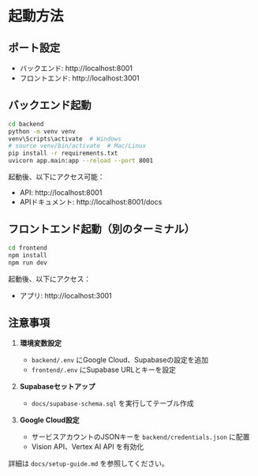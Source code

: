 # 起動方法

## ポート設定

- バックエンド: http://localhost:8001
- フロントエンド: http://localhost:3001

## バックエンド起動

```bash
cd backend
python -m venv venv
venv\Scripts\activate  # Windows
# source venv/bin/activate  # Mac/Linux
pip install -r requirements.txt
uvicorn app.main:app --reload --port 8001
```

起動後、以下にアクセス可能：
- API: http://localhost:8001
- APIドキュメント: http://localhost:8001/docs

## フロントエンド起動（別のターミナル）

```bash
cd frontend
npm install
npm run dev
```

起動後、以下にアクセス：
- アプリ: http://localhost:3001

## 注意事項

1. **環境変数設定**
   - `backend/.env` にGoogle Cloud、Supabaseの設定を追加
   - `frontend/.env` にSupabase URLとキーを設定

2. **Supabaseセットアップ**
   - `docs/supabase-schema.sql` を実行してテーブル作成

3. **Google Cloud設定**
   - サービスアカウントのJSONキーを `backend/credentials.json` に配置
   - Vision API、Vertex AI API を有効化

詳細は `docs/setup-guide.md` を参照してください。
